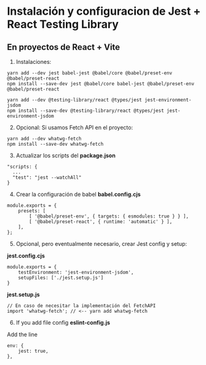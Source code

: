 # Instalación y configuracion de Jest + React Testing Library

## En proyectos de React + Vite

1. Instalaciones:

```
yarn add --dev jest babel-jest @babel/core @babel/preset-env @babel/preset-react
npm install --save-dev jest @babel/core babel-jest @babel/preset-env @babel/preset-react

yarn add --dev @testing-library/react @types/jest jest-environment-jsdom
npm install --save-dev @testing-library/react @types/jest jest-environment-jsdom
```

2. Opcional: Si usamos Fetch API en el proyecto:

```
yarn add --dev whatwg-fetch
npm install --save-dev whatwg-fetch
```

3. Actualizar los scripts del **package.json**

```
"scripts: {
  ...
  "test": "jest --watchAll"
}
```

4. Crear la configuración de babel **babel.config.cjs**

```
module.exports = {
    presets: [
        [ '@babel/preset-env', { targets: { esmodules: true } } ],
        [ '@babel/preset-react', { runtime: 'automatic' } ],
    ],
};
```

5. Opcional, pero eventualmente necesario, crear Jest config y setup:

**jest.config.cjs**

```
module.exports = {
    testEnvironment: 'jest-environment-jsdom',
    setupFiles: ['./jest.setup.js']
}
```

**jest.setup.js**

```
// En caso de necesitar la implementación del FetchAPI
import 'whatwg-fetch'; // <-- yarn add whatwg-fetch
```

6. If you add file config **eslint-config.js**

Add the line

```
env: {
    jest: true,
},
```
